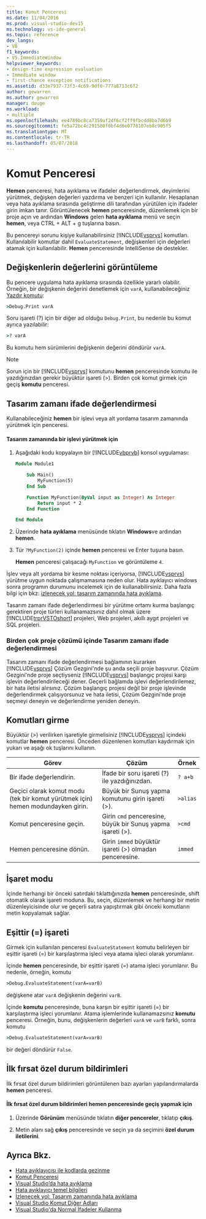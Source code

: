 ```yaml
---
title: Komut Penceresi
ms.date: 11/04/2016
ms.prod: visual-studio-dev15
ms.technology: vs-ide-general
ms.topic: reference
dev_langs:
- VB
f1_keywords:
- VS.ImmediateWindow
helpviewer_keywords:
- design-time expression evaluation
- Immediate window
- first-chance exception notifications
ms.assetid: d33e7937-73f3-4c69-9df0-777a8713c6f2
author: gewarren
ms.author: gewarren
manager: douge
ms.workload:
- multiple
ms.openlocfilehash: ee4789bc8ca7359af2df6cf2ff9fbcdd8ba7d6b9
ms.sourcegitcommit: fe5a72bc4c291500f0bf4d6e0778107eb8c905f5
ms.translationtype: MT
ms.contentlocale: tr-TR
ms.lasthandoff: 05/07/2018
---
```

# <a name="immediate-window"></a>Komut Penceresi
**Hemen** penceresi, hata ayıklama ve ifadeler değerlendirmek, deyimlerini yürütmek, değişken değerleri yazdırma ve benzeri için kullanılır. Hesaplanan veya hata ayıklama sırasında geliştirme dili tarafından yürütülen için ifadeler girin imkan tanır. Görüntülenecek **hemen** penceresinde, düzenlemek için bir proje açın ve ardından **Windows** gelen **hata ayıklama** menü ve seçin **hemen**, veya CTRL + ALT + g tuşlarına basın.

 Bu pencereyi sorunu kişiye kullanabilirsiniz [!INCLUDE[vsprvs](../../code-quality/includes/vsprvs_md.md)] komutları. Kullanılabilir komutlar dahil `EvaluateStatement`, değişkenleri için değerleri atamak için kullanılabilir. **Hemen** penceresinde IntelliSense de destekler.

## <a name="displaying-the-values-of-variables"></a>Değişkenlerin değerlerini görüntüleme
 Bu pencere uygulama hata ayıklama sırasında özellikle yararlı olabilir. Örneğin, bir değişkenin değerini denetlemek için `varA`, kullanabileceğiniz [Yazdır komutu](../../ide/reference/print-command.md):

```cmd
>Debug.Print varA
```

 Soru işareti (?) için bir diğer ad olduğu `Debug.Print`, bu nedenle bu komut ayrıca yazılabilir:

```cmd
>? varA
```

 Bu komutu hem sürümlerini değişkenin değerini döndürür `varA`.

> [!NOTE]
> Sorun için bir [!INCLUDE[vsprvs](../../code-quality/includes/vsprvs_md.md)] komutunu **hemen** penceresinde komutu ile yazdığınızdan gerekir büyüktür işareti (>). Birden çok komut girmek için geçiş **komutu** penceresi.


## <a name="design-time-expression-evaluation"></a>Tasarım zamanı ifade değerlendirmesi
 Kullanabileceğiniz **hemen** bir işlevi veya alt yordama tasarım zamanında yürütmek için penceresi.

#### <a name="to-execute-a-function-at-design-time"></a>Tasarım zamanında bir işlevi yürütmek için

1.  Aşağıdaki kodu kopyalayın bir [!INCLUDE[vbprvb](../../code-quality/includes/vbprvb_md.md)] konsol uygulaması:

    ```vb
    Module Module1

        Sub Main()
            MyFunction(5)
        End Sub

        Function MyFunction(ByVal input as Integer) As Integer
            Return input * 2
        End Function

    End Module
    ```

2.  Üzerinde **hata ayıklama** menüsünde tıklatın **Windows**ve ardından **hemen**.

3.  Tür `?MyFunction(2)` içinde **hemen** penceresi ve Enter tuşuna basın.

     **Hemen** penceresi çalışacağı `MyFunction` ve görüntüleme `4`.

İşlev veya alt yordama bir kesme noktası içeriyorsa, [!INCLUDE[vsprvs](../../code-quality/includes/vsprvs_md.md)] yürütme uygun noktada çalışmamasına neden olur. Hata ayıklayıcı windows sonra programın durumunu incelemek için de kullanabilirsiniz. Daha fazla bilgi için bkz: [izlenecek yol: tasarım zamanında hata ayıklama](../../debugger/walkthrough-debugging-at-design-time.md).

Tasarım zamanı ifade değerlendirmesi bir yürütme ortamı kurma başlangıç gerektiren proje türleri kullanamazsınız dahil olmak üzere [!INCLUDE[trprVSTOshort](../../ide/reference/includes/trprvstoshort_md.md)] projeleri, Web projeleri, akıllı aygıt projeleri ve SQL projeleri.

### <a name="design-time-expression-evaluation-in-multi-project-solutions"></a>Birden çok proje çözümü içinde Tasarım zamanı ifade değerlendirmesi
 Tasarım zamanı ifade değerlendirmesi bağlamının kurarken [!INCLUDE[vsprvs](../../code-quality/includes/vsprvs_md.md)] Çözüm Gezgini'nde şu anda seçili proje başvurur. Çözüm Gezgini'nde proje seçtiyseniz [!INCLUDE[vsprvs](../../code-quality/includes/vsprvs_md.md)] başlangıç projesi karşı işlevin değerlendirileceği dener. Geçerli bağlamda işlevi değerlendirilemez, bir hata iletisi alırsınız. Çözüm başlangıç projesi değil bir proje işlevinde değerlendirmek çalışıyorsunuz ve hata iletisi, Çözüm Gezgini'nde proje seçmeyi deneyin ve değerlendirme yeniden deneyin.

## <a name="entering-commands"></a>Komutları girme
 Büyüktür (>) verilirken işaretiyle girmelisiniz [!INCLUDE[vsprvs](../../code-quality/includes/vsprvs_md.md)] içindeki komutlar **hemen** penceresi. Önceden düzenlenen komutları kaydırmak için yukarı ve aşağı ok tuşlarını kullanın.

|Görev|Çözüm|Örnek|
|----------|--------------|-------------|
|Bir ifade değerlendirin.|İfade bir soru işareti (?) ile yazdığınızdan.|`? a+b`|
|Geçici olarak komut modu (tek bir komut yürütmek için) hemen modundayken girin.|Büyük bir Sunuş yapma komutunu girin işareti (>).|`>alias`|
|Komut penceresine geçin.|Girin `cmd` penceresine, büyük bir Sunuş yapma işareti (>).|`>cmd`|
|Hemen penceresine dönün.|Girin `immed` büyüktür işareti (>) olmadan penceresine.|`immed`|

## <a name="mark-mode"></a>İşaret modu
 İçinde herhangi bir önceki satırdaki tıklattığınızda **hemen** penceresinde, shift otomatik olarak işareti moduna. Bu, seçin, düzenlemek ve herhangi bir metin düzenleyicisinde olur ve geçerli satıra yapıştırmak gibi önceki komutların metin kopyalamak sağlar.

## <a name="the-equals--sign"></a>Eşittir (=) işareti
 Girmek için kullanılan penceresi `EvaluateStatement` komutu belirleyen bir eşittir işareti (=) bir karşılaştırma işleci veya atama işleci olarak yorumlanır.

 İçinde **hemen** penceresinde, bir eşittir işareti (=) atama işleci yorumlanır. Bu nedenle, örneğin, komutu

```cmd
>Debug.EvaluateStatement(varA=varB)
```

 değişkene atar `varA` değişkenin değerini `varB`.

 İçinde **komutu** penceresinde, buna karşın bir eşittir işareti (=) bir karşılaştırma işleci yorumlanır. Atama işlemlerinde kullanamazsınız **komutu** penceresi. Örneğin, bunu, değişkenlerin değerleri `varA` ve `varB` farklı, sonra komutu

```cmd
>Debug.EvaluateStatement(varA=varB)
```

 bir değeri döndürür `False`.

## <a name="first-chance-exception-notifications"></a>İlk fırsat özel durum bildirimleri
 İlk fırsat özel durum bildirimleri görüntülenen bazı ayarları yapılandırmalarda **hemen** penceresi.

#### <a name="to-toggle-first-chance-exception-notifications-in-the-immediate-window"></a>İlk fırsat özel durum bildirimleri hemen penceresinde geçiş yapmak için

1.  Üzerinde **Görünüm** menüsünde tıklatın **diğer pencereler**, tıklatıp **çıkış**.

2.  Metin alanı sağ **çıkış** penceresinde ve seçin ya da seçimini **özel durum iletilerini**.

## <a name="see-also"></a>Ayrıca Bkz.

- [Hata ayıklayıcısı ile kodlarda gezinme](../../debugger/navigating-through-code-with-the-debugger.md)
- [Komut Penceresi](../../ide/reference/command-window.md)
- [Visual Studio’da hata ayıklama](../../debugger/debugging-in-visual-studio.md)
- [Hata ayıklayıcı temel bilgileri](../../debugger/debugger-basics.md)
- [İzlenecek yol: Tasarım zamanında hata ayıklama](../../debugger/walkthrough-debugging-at-design-time.md)
- [Visual Studio Komut Diğer Adları](../../ide/reference/visual-studio-command-aliases.md)
- [Visual Studio'da Normal İfadeler Kullanma](../../ide/using-regular-expressions-in-visual-studio.md)